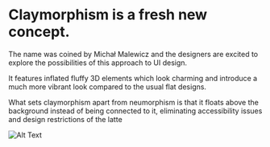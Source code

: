 <h1>Claymorphism is a fresh new concept.</h1>

The name was coined by Michał Malewicz and the designers are excited to explore the possibilities of this approach to UI design.

It features inflated fluffy 3D elements which look charming and introduce a much more vibrant look compared to the usual flat designs.  

What sets claymorphism apart from neumorphism is that it floats above the background instead of being connected to it, eliminating accessibility issues and design restrictions of the latte

![Alt Text](https://user-images.githubusercontent.com/56756554/151877202-10b32f85-6eed-40fc-9618-906b642ad9ad.gif)
